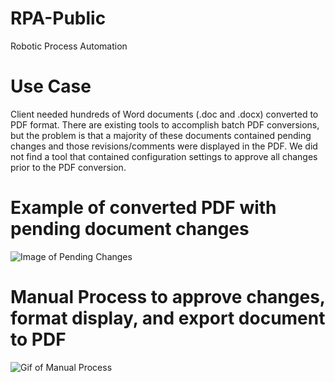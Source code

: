# RPA-Public
Robotic Process Automation

# Use Case
Client needed hundreds of Word documents (.doc and .docx) converted to PDF format.  There are existing tools to accomplish batch PDF conversions, but the problem is that a majority of these documents contained pending changes and those revisions/comments were displayed in the PDF.  We did not find a tool that contained configuration settings to approve all changes prior to the PDF conversion.

# Example of converted PDF with pending document changes
![Image of Pending Changes](https://s3.amazonaws.com/gst-public-share/github/gst_revisions_example.png)

# Manual Process to approve changes, format display, and export document to PDF
![Gif of Manual Process](https://media.giphy.com/media/1ynCRohvQBcBimh1VB/giphy.gif)
